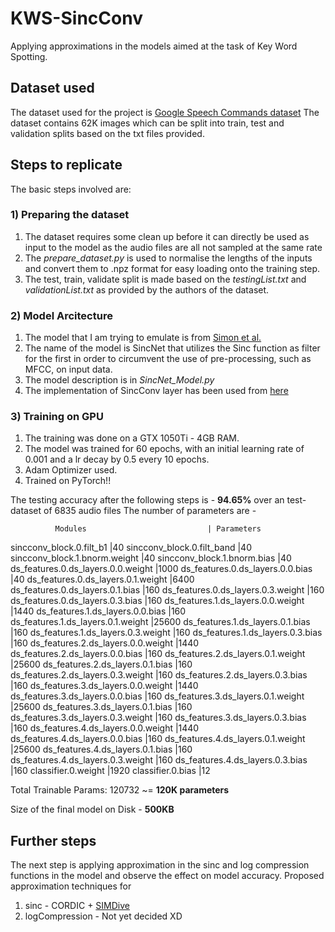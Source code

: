 # KWS-SincConv #
Applying approximations in the models aimed at the task of Key Word Spotting.

## Dataset used ##
The dataset used for the project is [Google Speech Commands dataset](https://ai.googleblog.com/2017/08/launching-speech-commands-dataset.html)
The dataset contains 62K images which can be split into train, test and validation splits based on the txt files provided.

## Steps to replicate ##
The basic steps involved are:

### 1) Preparing the dataset ###
1) The dataset requires some clean up before it can directly be used as input to the model as the audio files are all not sampled at the same rate
2) The _prepare_dataset.py_ is used to normalise the lengths of the inputs and convert them to .npz format for easy loading onto the training step.
3) The test, train, validate split is made based on the _testingList.txt_ and _validationList.txt_ as provided by the authors of the dataset.

### 2) Model Arcitecture ###
1) The model that I am trying to emulate is from [Simon et al.](https://arxiv.org/pdf/1911.02086.pdf)
2) The name of the model is SincNet that utilizes the Sinc function as filter for the first in order to circumvent the use of pre-processing, such as MFCC, on input data.
3) The model description is in _SincNet\_Model.py_
4) The implementation of SincConv layer has been used from [here](https://github.com/mravanelli/SincNet)

### 3) Training on GPU ###
1) The training was done on a GTX 1050Ti - 4GB RAM. 
2) The model was trained for 60 epochs, with an initial learning rate of 0.001 and a lr decay by 0.5 every 10 epochs.
3) Adam Optimizer used.
4) Trained on PyTorch!!

The testing accuracy after the following steps is - __94.65%__ over an test-dataset of 6835 audio files
The number of parameters are - 

              Modules                           | Parameters 
sincconv_block.0.filt_b1      			|40
sincconv_block.0.filt_band    			|40
sincconv_block.1.bnorm.weight    		|40
sincconv_block.1.bnorm.bias     		|40
ds\_features.0.ds_layers.0.0.weight 		|1000
ds\_features.0.ds_layers.0.0.bias  		|40
ds\_features.0.ds_layers.0.1.weight	 	|6400
ds\_features.0.ds_layers.0.1.bias  		|160
ds\_features.0.ds_layers.0.3.weight 		|160
ds\_features.0.ds_layers.0.3.bias  		|160
ds\_features.1.ds_layers.0.0.weight 		|1440
ds\_features.1.ds_layers.0.0.bias  		|160
ds\_features.1.ds_layers.0.1.weight 		|25600
ds\_features.1.ds_layers.0.1.bias  		|160
ds\_features.1.ds_layers.0.3.weight 		|160
ds\_features.1.ds_layers.0.3.bias  		|160
ds\_features.2.ds_layers.0.0.weight 		|1440
ds\_features.2.ds_layers.0.0.bias  		|160
ds\_features.2.ds_layers.0.1.weight 		|25600
ds\_features.2.ds_layers.0.1.bias  		|160
ds\_features.2.ds_layers.0.3.weight 		|160
ds\_features.2.ds_layers.0.3.bias  		|160
ds\_features.3.ds_layers.0.0.weight   		|1440
ds\_features.3.ds_layers.0.0.bias       	|160
ds\_features.3.ds_layers.0.1.weight   		|25600
ds\_features.3.ds_layers.0.1.bias       	|160 
ds\_features.3.ds_layers.0.3.weight   		|160 
ds\_features.3.ds_layers.0.3.bias       	|160 
ds\_features.4.ds_layers.0.0.weight   		|1440
ds\_features.4.ds_layers.0.0.bias       	|160 
ds\_features.4.ds_layers.0.1.weight    		|25600
ds\_features.4.ds_layers.0.1.bias       	|160 
ds\_features.4.ds_layers.0.3.weight   		|160 
ds\_features.4.ds_layers.0.3.bias       	|160 
classifier.0.weight                             |1920
classifier.0.bias                               |12 

Total Trainable Params: 120732 ~= __120K parameters__

Size of the final model on Disk - __500KB__

## Further steps ##
The next step is applying approximation in the sinc and log compression functions in the model and observe the effect on model accuracy.
Proposed approximation techniques for 
1) sinc - CORDIC + [SIMDive](https://arxiv.org/abs/2011.01148) 
2) logCompression - Not yet decided XD
